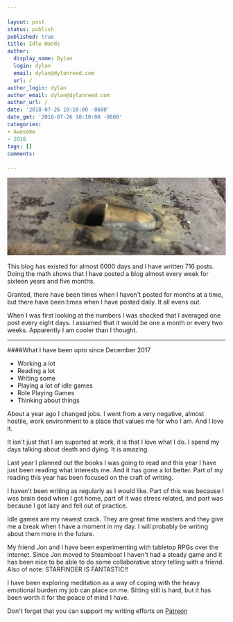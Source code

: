 ```yaml
---

layout: post
status: publish
published: true
title: Idle Hands
author:
  display_name: Dylan
  login: dylan
  email: dylan@dylanreed.com
  url: /
author_login: dylan
author_email: dylan@dylanreed.com
author_url: /
date: '2018-07-26 10:10:00 -0600'
date_gmt: '2018-07-26 10:10:00 -0600'
categories:
- Awesome
- 2018
tags: []
comments:

---
```

![Idle Hands - A bullet in a drainage grate near IKEA](https://raw.githubusercontent.com/dylanreed/dylan.blog/gh-pages/images/weekly-blog/Idle-Hands.jpg)

This blog has existed for almost 6000 days and I have written 716 posts. Doing the math shows that I have posted a blog almost every week for sixteen years and five months. 

Granted, there have been times when I haven't posted for months at a time, but there have been times when I have posted daily. It all evens out. 

When I was first looking at the numbers I was shocked that I averaged one post every eight days. I assumed that it would be one a month or every two weeks. Apparently I am cooler than I thought. 

***

####What I have been upto since December 2017 

* Working a lot
* Reading a lot
* Writing some
* Playing a lot of idle games
* Role Playing Games
* Thinking about things

About a year ago I changed jobs. I went from a very negative, almost hostile, work environment to a place that values me for who I am. And I love it. 

It isn't just that I am suported at work, it is that I love what I do. I spend my days talking about death and dying. It is amazing. 

Last year I planned out the books I was going to read and this year I have just been reading what interests me. And it has gone a lot better. Part of my reading this year has been focused on the craft of writing.

I haven't been writing as regularly as I would like. Part of this was because I was brain dead when I got home, part of it was stress related, and part was because I got lazy and fell out of practice. 

Idle games are my newest crack. They are great time wasters and they give me a break when I have a moment in my day. I will probably be writing about them more in the future. 

My friend Jon and I have been experimenting with tabletop RPGs over the internet. Since Jon moved to Steamboat I haven't had a steady game and it has been nice to be able to do some collaborative story telling with a friend. Also of note: STARFINDER IS FANTASTIC!! 

I have been exploring meditation as a way of coping with the heavy emotional burden my job can place on me. Sitting still is hard, but it has been worth it for the peace of mind I have. 

Don't forget that you can support my writing efforts on [Patreon](https://www.patreon.com/dylanreed)